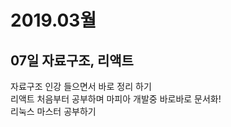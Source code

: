 # 2019.03월
## 07일 자료구조, 리액트
자료구조 인강 들으면서 바로 정리 하기  
리액트 처음부터 공부하며 마피아 개발중 바로바로 문서화!  
리눅스 마스터 공부하기 
